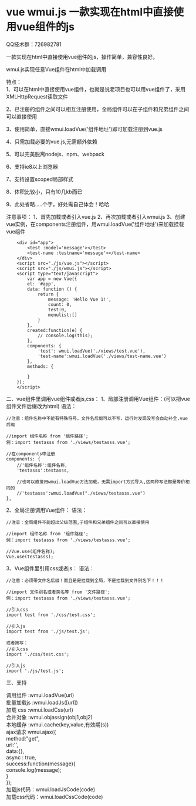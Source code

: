 # vue wmui.js 一款实现在html中直接使用vue组件的js    
QQ技术群：726982781  

一款实现在html中直接使用vue组件的js，操作简单，兼容性良好。

wmui.js实现任意Vue组件在html中加载调用 

特点：  
1、可以在html中直接使用vue组件，也就是说老项目也可以用vue组件了，采用XMLHttpRequest读取文件

2、已注册的组件之间可以相互注册使用，全局组件可以在子组件和兄弟组件之间可以直接使用

3、使用简单，直接wmui.loadVue('组件地址')即可加载注册到vue.js

4、只需加载必要的vue.js,无需额外依赖

5、可以完美脱离nodejs、npm、webpack

6、支持ie8以上浏览器

7、支持设置scoped局部样式

8、体积比较小，只有10几kb而已

9、此处省略.....个字，好处需自己体会！哈哈

注意事项：
1、首先加载或者引入vue.js
2、再次加载或者引入wmui.js
3、创建vue实例，在components注册组件，用wmui.loadVue('组件地址')来加载挂载vue组件


		<div id="app">
			<test :model='message'></test>
			<test-name :testname='message'></test-name>
		</div>
		<script src="./js/vue.js"></script>
		<script src="./js/wmui.js"></script>
		<script type="text/javascript">
		    var app = new Vue({
		    el: '#app',
		    data: function () {
		        return {
		            message: 'Hello Vue 1!',
		            count: 0,
		            test:0,
		            menulist:[]
		        }
		    },
			created:function(e) {
		  		// console.log(this);
		  	},
		    components: {
		    	'test': wmui.loadVue('./views/test.vue'),
		        'test-name':wmui.loadVue('./views/test-name.vue')
		    },
		    methods: {
		        
		    }
		});
		</script>
	
二、vue组件里调用vue组件或者js,css：
1、局部注册调用Vue组件：(可以把vue组件文件后缀改为html)
	语法：

	//注意：组件名称中不能有特殊符号，文件名后缀可以不写，运行时发现没写会自动补全.vue后缀
	
	//import 组件名称 from '组件路径';
	例：import testasss from './views/testasss.vue';

	//在components中注册
	components: {
		//'组件名称':组件名称,
		'testasss':testasss,

		//也可以直接用wmui.loadVue方法加载，无需import方式导入,这两种写法都是等价相同的
		//'testasss':wmui.loadVue("./views/testasss.vue")
	},

2、全局注册调用Vue组件：
	语法：


	//注意：全局组件不能超出父级范围,子组件和兄弟组件之间可以直接使用
	
	//import 组件名称 from '组件路径';
	例：import testasss from './views/testasss.vue';
	
	//Vue.use(组件名称);
	Vue.use(testasss);

3、Vue组件里引用css或者js：
	语法：

	//注意：必须带文件名后缀！而且是是挂载到全局，不是挂载到文件别名下！！！
	
	//import 文件别名或者类名等 from '文件路径';
	例：import testasss from './views/testasss.vue';
	
	//引入css
	import test from './css/test.css';

	//引入js
	import test from './js/test.js';

	或者简写：
	//引入css
	import './css/test.css';

	//引入js
	import './js/test.js';
  
  
  
  三、支持
  

  调用组件		:wmui.loadVue(url)  
  批量加载js	:wmui.loadJs([url])  
  加载 css     :wmui.loadCss(url)  
  合并对象		:wmui.objassign(obj1,obj2)  
  本地缓存		:wmui.cache(key,value,有效期(s))  
  ajax请求
  wmui.ajax({  
      method:"get",  
     url:'',  
     data:{},  
     async : true,  
     success:function(message){  
        console.log(message);  
     }  
    });  
 加载js代码：wmui.loadJsCode(code)  
 加载css代码：wmui.loadCssCode(code)  
 
 
